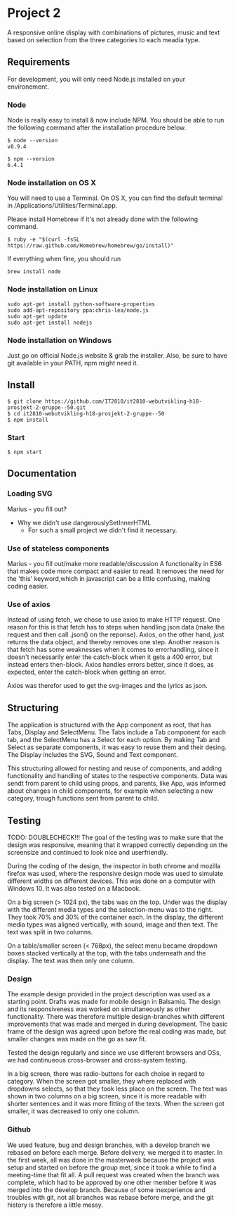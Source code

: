 # Project 2
A responsive online display with combinations of pictures, music and text based on selection from the three categories to each meadia type.

## Requirements
For development, you will only need Node.js installed on your environement.

### Node
Node is really easy to install & now include NPM. You should be able to run the following command after the installation procedure below.

    $ node --version
    v8.9.4

    $ npm --version
    6.4.1

### Node installation on OS X
You will need to use a Terminal. On OS X, you can find the default terminal in /Applications/Utilities/Terminal.app.

Please install Homebrew if it's not already done with the following command.

    $ ruby -e "$(curl -fsSL https://raw.github.com/Homebrew/homebrew/go/install)"
If everything when fine, you should run

    brew install node

### Node installation on Linux
    sudo apt-get install python-software-properties
    sudo add-apt-repository ppa:chris-lea/node.js
    sudo apt-get update
    sudo apt-get install nodejs

### Node installation on Windows
Just go on official Node.js website & grab the installer. Also, be sure to have git available in your PATH, npm might need it.

## Install
    $ git clone https://github.com/IT2810/it2810-webutvikling-h18-prosjekt-2-gruppe--50.git
    $ cd it2810-webutvikling-h18-prosjekt-2-gruppe--50
    $ npm install

### Start
    $ npm start

## Documentation

### Loading SVG
Marius - you fill out?
- Why we didn't use dangerouslySetInnerHTML
    - For such a small project we didn't find it necessary.


### Use of stateless components
Marius - you fill out/make more readable/discussion
A functionality in ES6 that makes code more compact and easier to read. It removes the need for the 'this' keyword,which in javascript can be a little confusing, making coding easier.

### Use of axios
Instead of using fetch, we chose to use axios to make HTTP request. One reason for this is that fetch has to steps when handling json data (make the request and then call .json() on the reponse). Axios, on the other hand, just returns the data object, and thereby removes one step. 
Another reason is that fetch has some weaknesses when it comes to errorhandling, since it doesn't necessarily enter the catch-block when it gets a 400 error, but instead enters then-block. Axios handles errors better, since it does, as expected, enter the catch-block when getting an error. 

Axios was therefor used to get the svg-images and the lyrics as json. 

## Structuring
The application is structured with the App component as root, that has Tabs, Display and SelectMenu. 
The Tabs include a Tab component for each tab, and the SelectMenu has a Select for each option. By making Tab and Select as separate components, it was easy to reuse them and their desing. 
The Display includes the SVG, Sound and Text component.

This structuring allowed for nesting and reuse of components, and adding functionality and handling of states to the respective components. Data was sendt from parent to child using props, and parents, like App, was informed about changes in child components, for example when selecting a new category, trough functions sent from parent to child. 

## Testing
TODO: DOUBLECHECK!!!
The goal of the testing was to make sure that the design was responsive, meaning that it wrapped correctly depending on the screensize and continued to look nice and userfriendly. 

During the coding of the design, the inspector in both chrome and mozilla firefox was used, where the responsive design mode was used to simulate different widths on different devices. This was done on a computer with Windows 10. It was also tested on a Macbook. 

On a big screen (> 1024 px), the tabs was on the top. Under was the display with the different media types and the selection-menu was to the right. They took 70% and 30% of the container each. In the display, the different media types was aligned vertically, with sound, image and then text. The text was split in two columns. 

On a table/smaller screen (< 768px), the select menu became dropdown boxes stacked vertically at the top, with the tabs underneath and the display. The text was then only one column. 

### Design
The example design provided in the project description was used as a starting point. Drafts was made for mobile design in Balsamiq. The design and its responsiveness was worked on simultaneously as other functionality. There was therefore multiple design-branches whith different improvements that was made and merged in during development. The basic frame of the design was agreed upon before the real coding was made, but smaller changes was made on the go as saw fit. 

Tested the design regularly and since we use different browsers and OSs, we had continueous cross-browser and cross-system testing.

In a big screen, there was radio-buttons for each choise in regard to category. When the screen got smaller, they where replaced with dropdowns selects, so that they took less place on the screen. The text was shown in two columns on a big screen, since it is more readable with shorter sentences and it was more fitting of the texts. When the screen got smaller, it was decreased to only one column. 

### Github
We used feature, bug and design branches, with a develop branch we rebased on before each merge. Before delivery, we merged it to master. In the first week, all was done in the masterweek because the project was setup and started on before the group met, since it took a while to find a meeting-time that fit all. A pull request was created when the branch was complete, which had to be approved by one other member before it was merged into the develop branch. Because of some inexperience and troubles with git, not all branches was rebase before merge, and the git history is therefore a little messy. 
